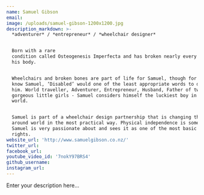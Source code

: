 ```yaml
---
name: Samuel Gibson
email:
image: /uploads/samuel-gibson-1200x1200.jpg
description_markdown: >-
  *adventurer* / *entrepreneur* / *wheelchair designer*


  Born with a rare
  condition called Osteogenesis Imperfecta and has broken nearly every bone in
  his body.


  Wheelchairs and broken bones are part of life for Samuel, though for those who
  know Samuel, ‘Disabled’ would one of the least appropriate words to describe
  him. World traveller, Adventurer, Entrepreneur, Husband, Father of two
  gorgeous little girls - Samuel considers himself the luckiest boy in the
  world.


  Samuel is part of a wheelchair design partnership that is changing the lives
  around world in the most practical way. Physical independence is something
  Samuel is very passionate about and sees it as one of the most basic of human
  rights.
website_url: 'http://www.samuelgibson.co.nz/'
twitter_url:
facebook_url:
youtube_video_id: '7nokY97BRS4'
github_username:
instagram_url:
---
```


Enter your description here...
